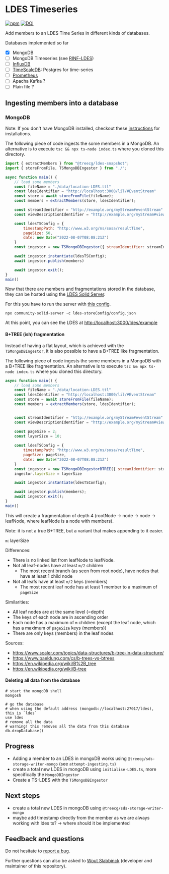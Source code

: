 # LDES Timeseries

[![npm](https://img.shields.io/npm/v/@treecg/ldes-timeseries)](https://www.npmjs.com/package/@treecg/ldes-timeseries)
[![DOI](https://zenodo.org/badge/DOI/10.5281/zenodo.7702088.svg)](https://doi.org/10.5281/zenodo.7702088)

Add members to an LDES Time Series in different kinds of databases.

Databases implemented so far

- [x] MongoDB
- [ ] MongoDB Timeseries (see [RINF-LDES](https://github.com/SEMICeu/RINF-LDES))
- [ ] [InfluxDB](https://www.influxdata.com/)
- [ ] [TimeScaleDB](https://www.timescale.com/): Postgres for time-series
- [ ] [Prometheus](https://prometheus.io/)
- [ ] Apacha Kafka ?
- [ ] Plain file ?

## Ingesting members into a database

### MongoDB

Note: If you don't have MongoDB installed, checkout these [instructions](./documentation/MongoDB.md) for installations.

The following piece of code ingests the some members in a MongoDB. An alternative is to execute `tsc && npx ts-node index.ts` where you cloned this directory.


```javascript
import { extractMembers } from "@treecg/ldes-snapshot";
import { storeFromFile, TSMongoDBIngestor } from "./";

async function main() {
    // load some members
    const fileName = "./data/location-LDES.ttl"
    const ldesIdentifier = "http://localhost:3000/lil/#EventStream"
    const store = await storeFromFile(fileName);
    const members = extractMembers(store, ldesIdentifier);

    const streamIdentifier = "http://example.org/myStream#eventStream"
    const viewDescriptionIdentifier = "http://example.org/myStream#viewDescription"

    const ldesTSConfig = {
        timestampPath: "http://www.w3.org/ns/sosa/resultTime",
        pageSize: 50,
        date: new Date("2022-08-07T08:08:21Z")
    }
    const ingestor = new TSMongoDBIngestor({ streamIdentifier: streamIdentifier, viewDescriptionIdentifier: viewDescriptionIdentifier });

    await ingestor.instantiate(ldesTSConfig);
    await ingestor.publish(members)

    await ingestor.exit();
}
main()

```

Now that there are members and fragmentations stored in the database, they can be hosted using the [LDES Solid Server](https://github.com/TREEcg/ldes-solid-server).

For this you have to run the server with [this config](./ldes-storeConfig/config.json).

```
npx community-solid-server -c ldes-storeConfig/config.json
```

At this point, you can see the LDES at [http://localhost:3000/ldes/example](http://localhost:3000/ldes/example)

#### B+TREE (ish) fragmentation

Instead of having a flat layout, which is achieved with the `TSMongoDBIngestor`, it is also possible to have a B+TREE like fragmentation.

The following piece of code ingests the some members in a MongoDB with a B+TREE like fragmentation.
An alternative is to execute `tsc && npx ts-node index.ts` where you cloned this directory.

```javascript
async function main() {
    // load some members
    const fileName = "./data/location-LDES.ttl"
    const ldesIdentifier = "http://localhost:3000/lil/#EventStream"
    const store = await storeFromFile(fileName);
    const members = extractMembers(store, ldesIdentifier);


    const streamIdentifier = "http://example.org/myStream#eventStream"
    const viewDescriptionIdentifier = "http://example.org/myStream#viewDescription"

    const pageSize = 2;
    const layerSize = 10;
    
    const ldesTSConfig = {
        timestampPath: "http://www.w3.org/ns/sosa/resultTime",
        pageSize: pageSize,
        date: new Date("2022-08-07T08:08:21Z")
    }
    const ingestor = new TSMongoDBIngestorBTREE({ streamIdentifier: streamIdentifier, viewDescriptionIdentifier: viewDescriptionIdentifier });
    ingestor.layerSize = layerSize

    await ingestor.instantiate(ldesTSConfig);

    await ingestor.publish(members);
    await ingestor.exit();
}
main()
```

This will create a fragmentation of depth 4 (rootNode -> node -> node -> leafNode, where leafNode is a node with members).

Note: it is not a true B+TREE, but a variant that makes appending to it easier.

`m`: layerSize

Differences:
* There is no linked list from leafNode to leafNode.
* Not all leaf-nodes have at least `m/2` children
  * The most recent branch (as seen from root node), have nodes that have at least 1 child node
* Not all leafs have at least `m/2` keys (members)
  * The most recent leaf node has at least 1 member to a maximum of `pageSize`

Similarities:
* All leaf nodes are at the same level (=depth)
* The keys of each node are in ascending order
* Each node has a maximum of `m` children (except the leaf node, which has a maximum of `pageSize` keys (members))
* There are only keys (members) in the leaf nodes

Sources:
* https://www.scaler.com/topics/data-structures/b-tree-in-data-structure/
* https://www.baeldung.com/cs/b-trees-vs-btrees
* https://en.wikipedia.org/wiki/B%2B_tree
* https://en.wikipedia.org/wiki/B-tree

#### Deleting all data from the database

```shell
# start the mongoDB shell
mongosh

# go the database
# when using the default address (mongodb://localhost:27017/ldes), this is `ldes`
use ldes
# remove all the data
# warning! this removes all the data from this database
db.dropDatabase()
```

## Progress

* Adding a member to an LDES in mongoDB works using `@treecg/sds-storage-writer-mongo` (see `attempt-ingesting.ts`)
* create a total new LDES in mongoDB using `initialise-LDES.ts`, more specifically the `MongoDBIngestor`
* Create a TS-LDES with the `TSMongoDBIngestor`

## Next steps

* create a total new LDES in mongoDB using `@treecg/sds-storage-writer-mongo`
* maybe add timestamp directly from the member as we are always working with ldes ts? -> where should it be implemented

## Feedback and questions

Do not hesitate to [report a bug](https://github.com/woutslabbinck/LDES-timeseries/issues).

Further questions can also be asked to [Wout Slabbinck](mailto:wout.slabbinck@ugent.be) (developer and maintainer of this repository).
